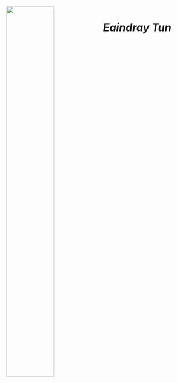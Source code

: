 <img src="https://ahmoor006-Eaindray.github.io/img/green-curry-new-sq-2.jpg" width="50%" align="left">

# _Eaindray Tun_


                                                                                                                      
